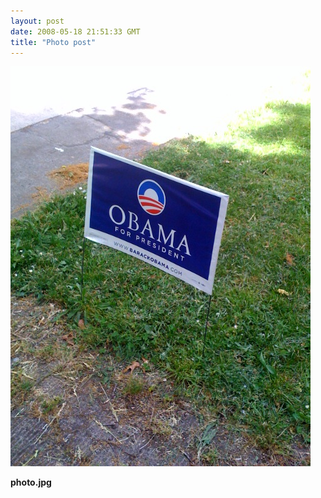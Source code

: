 ```yaml
---
layout: post
date: 2008-05-18 21:51:33 GMT
title: "Photo post"
---
```

![travisj](/images/d1fa36a54e0c0e3c3a0d5588a721326820b441ad0bb155f44ff26a383f63a006.jpg)

<b>photo.jpg</b>